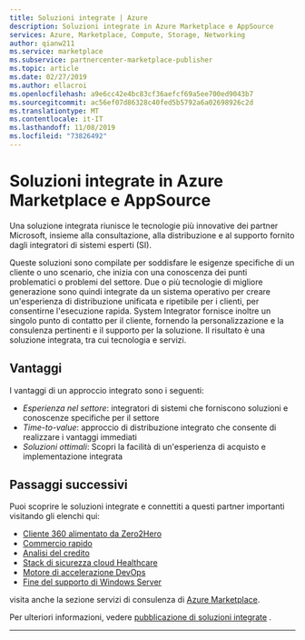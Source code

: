```yaml
---
title: Soluzioni integrate | Azure
description: Soluzioni integrate in Azure Marketplace e AppSource
services: Azure, Marketplace, Compute, Storage, Networking
author: qianw211
ms.service: marketplace
ms.subservice: partnercenter-marketplace-publisher
ms.topic: article
ms.date: 02/27/2019
ms.author: ellacroi
ms.openlocfilehash: a9e6cc42e4bc83cf36aefcf69a5ee700ed9043b7
ms.sourcegitcommit: ac56ef07d86328c40fed5b5792a6a02698926c2d
ms.translationtype: MT
ms.contentlocale: it-IT
ms.lasthandoff: 11/08/2019
ms.locfileid: "73826492"
---
```

# <a name="integrated-solutions-in-azure-marketplace-and-appsource"></a>Soluzioni integrate in Azure Marketplace e AppSource

Una soluzione integrata riunisce le tecnologie più innovative dei partner Microsoft, insieme alla consultazione, alla distribuzione e al supporto fornito dagli integratori di sistemi esperti (SI).

Queste soluzioni sono compilate per soddisfare le esigenze specifiche di un cliente o uno scenario, che inizia con una conoscenza dei punti problematici o problemi del settore. Due o più tecnologie di migliore generazione sono quindi integrate da un sistema operativo per creare un'esperienza di distribuzione unificata e ripetibile per i clienti, per consentirne l'esecuzione rapida. System Integrator fornisce inoltre un singolo punto di contatto per il cliente, fornendo la personalizzazione e la consulenza pertinenti e il supporto per la soluzione.  Il risultato è una soluzione integrata, tra cui tecnologia e servizi.

## <a name="advantages"></a>Vantaggi

I vantaggi di un approccio integrato sono i seguenti:

* *Esperienza nel settore*: integratori di sistemi che forniscono soluzioni e conoscenze specifiche per il settore
* *Time-to-value*: approccio di distribuzione integrato che consente di realizzare i vantaggi immediati
* *Soluzioni ottimali*: Scopri la facilità di un'esperienza di acquisto e implementazione integrata

## <a name="next-steps"></a>Passaggi successivi

Puoi scoprire le soluzioni integrate e connettiti a questi partner importanti visitando gli elenchi qui:

* [Cliente 360 alimentato da Zero2Hero](https://azuremarketplace.microsoft.com/marketplace/consulting-services/bardess.customer-360-powered-by-zero2hero)
* [Commercio rapido](https://azuremarketplace.microsoft.com/marketplace/consulting-services/publicis-sapient.rapid_commerce)
* [Analisi del credito](https://azuremarketplace.microsoft.com/marketplace/consulting-services/rcg-us.rcg-enable-credit-analytics)
* [Stack di sicurezza cloud Healthcare](https://azuremarketplace.microsoft.com/marketplace/consulting-services/xentit.azure-xentit-trendmicro-qualys-hcss-12months)
* [Motore di accelerazione DevOps](https://azuremarketplace.microsoft.com/marketplace/consulting-services/sirrus7.sirrus7-devops-acceleration-engine?search=devops%20acceleration%20engine&page=1)
* [Fine del supporto di Windows Server](https://azuremarketplace.microsoft.com/marketplace/consulting-services/new-signature.eos_appfactory)

visita anche la sezione servizi di consulenza di [Azure Marketplace](https://azuremarketplace.microsoft.com/marketplace/consulting-services).

Per ulteriori informazioni, vedere [pubblicazione di soluzioni integrate](https://docs.microsoft.com/azure/marketplace/integrated-solutions-for-publishers) .

---
